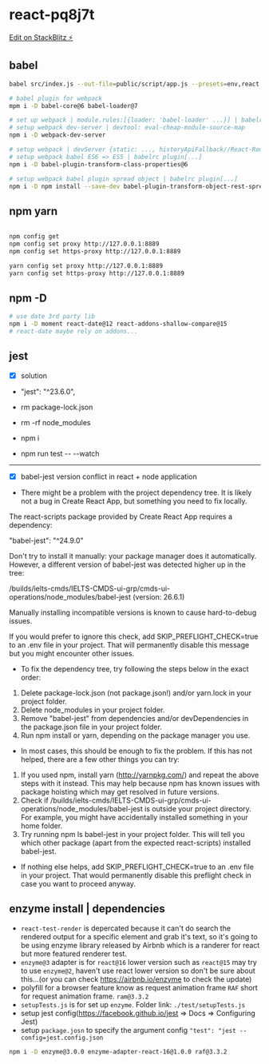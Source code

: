 # react-pq8j7t

[Edit on StackBlitz ⚡️](https://stackblitz.com/edit/react-pq8j7t)

## babel

```bash
babel src/index.js --out-file=public/script/app.js --presets=env,react --watch
```

```bash
# babel plugin for webpack
mpm i -D babel-core@6 babel-loader@7

# set up webpack | module.rules:[{loader: 'babel-loader' ...}] | babelrc 'presets'
# setup webpack dev-server | devtool: eval-cheap-module-source-map
npm i -D webpack-dev-server

# setup webpack | devServer {static: ..., historyApiFallback//React-Router}
# setup webpack babel ES6 => ES5 | babelrc plugin[...]
npm i -D babel-plugin-transform-class-properties@6

# setup webpack babel plugin spread object | babelrc plugin[...]
npm i -D npm install --save-dev babel-plugin-transform-object-rest-spread

```

## npm yarn

```bash

npm config get
npm config set proxy http://127.0.0.1:8889
npm config set https-proxy http://127.0.0.1:8889

yarn config set proxy http://127.0.0.1:8889
yarn config set https-proxy http://127.0.0.1:8889
```

## npm -D

```bash
# use date 3rd party lib
npm i -D moment react-date@12 react-addons-shallow-compare@15
# react-date maybe rely on addons...

```

## jest

-[x] solution

- "jest": "^23.6.0",
- rm package-lock.json
- rm -rf node_modules
- npm i

- npm run test -- --watch

---

-[x] babel-jest version conflict in react + node application

- There might be a problem with the project dependency tree. It is likely not a bug in Create React App, but something you need to fix locally.

The react-scripts package provided by Create React App requires a dependency:

"babel-jest": "^24.9.0"

Don't try to install it manually: your package manager does it automatically. However, a different version of babel-jest was detected higher up in the tree:

/builds/ielts-cmds/IELTS-CMDS-ui-grp/cmds-ui-operations/node_modules/babel-jest (version: 26.6.1)

Manually installing incompatible versions is known to cause hard-to-debug issues.

If you would prefer to ignore this check, add SKIP_PREFLIGHT_CHECK=true to an .env file in your project. That will permanently disable this message but you might encounter other issues.

- To fix the dependency tree, try following the steps below in the exact order:

1. Delete package-lock.json (not package.json!) and/or yarn.lock in your project folder.
2. Delete node_modules in your project folder.
3. Remove "babel-jest" from dependencies and/or devDependencies in the package.json file in your project folder.
4. Run npm install or yarn, depending on the package manager you use.

- In most cases, this should be enough to fix the problem. If this has not helped, there are a few other things you can try:

1. If you used npm, install yarn (http://yarnpkg.com/) and repeat the above steps with it instead. This may help because npm has known issues with package hoisting which may get resolved in future versions.
2. Check if /builds/ielts-cmds/IELTS-CMDS-ui-grp/cmds-ui-operations/node_modules/babel-jest is outside your project directory. For example, you might have accidentally installed something in your home folder.
3. Try running npm ls babel-jest in your project folder. This will tell you which other package (apart from the expected react-scripts) installed babel-jest.

- If nothing else helps, add SKIP_PREFLIGHT_CHECK=true to an .env file in your project. That would permanently disable this preflight check in case you want to proceed anyway.

## enzyme install | dependencies

- `react-test-render` is depercated because it can't do search the rendered output for a specific element and grab it's text, so it's going to be using enzyme library released by Airbnb which is a randerer for react but more featured renderer test.
- `enzyme@3` adapter is for `react@16` lower version such as `react@15` may try to use `enzyme@2`, haven't use react lower version so don't be sure about this...(or you can check https://airbnb.io/enzyme to check the update)
- polyfill for a browser feature know as request animation frame `RAF` short for request animation frame. `ram@3.3.2`
- `setupTests.js` is for set up `enzyme`. Folder link: `./test/setupTests.js`
- setup jest config(https://facebook.github.io/jest => Docs => Configuring Jest)
- setup `package.josn` to specify the argument config `"test": "jest --config=jest.config.json`

```bash
npm i -D enzyme@3.0.0 enzyme-adapter-react-16@1.0.0 raf@3.3.2
```

